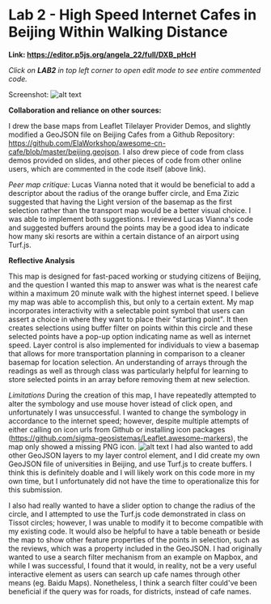 # Lab 2 - High Speed Internet Cafes in Beijing Within Walking Distance 


<strong>Link: https://editor.p5js.org/angela_22/full/DXB_pHcH </strong>

<i>Click on <strong>LAB2</strong> in top left corner to open edit mode to see entire commented code.</i>

Screenshot:
![alt text](https://github.com/UBC-GEOB472-Spring2020/al-1222_Lab2/blob/master/Lab2Screenshot.PNG "Logo Title Text 1")

<strong>Collaboration and reliance on other sources: </strong>

I drew the base maps from Leaflet Tilelayer Provider Demos, and slightly modified a GeoJSON file on Beijing Cafes from a Github Repository: https://github.com/ElaWorkshop/awesome-cn-cafe/blob/master/beijing.geojson. I also drew piece of code from class demos provided on slides, and other pieces of code from other online users, which are commented in the code itself (above link). 

<i>Peer map critique:</i> Lucas Vianna noted that it would be beneficial to add a descriptor about the radius of the orange buffer circle, and Ema Zizic suggested that having the Light version of the basemap as the first selection rather than the transport map would be a better visual choice. I was able to implement both suggestions. I reviewed Lucas Vianna's code and suggested buffers around the points may be a good idea to indicate how many ski resorts are within a certain distance of an airport using Turf.js. 

<strong>Reflective Analysis</strong>

This map is designed for fast-paced working or studying citizens of Beijing, and the question I wanted this map to answer was what is the nearest cafe within a maximum 20 minute walk with the highest internet speed. I believe my map was able to accomplish this, but only to a certain extent. My map incorporates interactivity with a selectable point symbol that users can assert a choice in where they want to place their "starting point". It then creates selections using buffer filter on points within this circle and these selected points have a pop-up option indicating name as well as internet speed. Layer control is also implemented for individuals to view a basemap that allows for more transportation planning in comparison to a cleaner basemap for location selection. An understanding of arrays through the readings as well as through class was particularly helpful for learning to store selected points in an array before removing them at new selection. 

<i>Limitations</i>
During the creation of this map, I have repeatedly attempted to alter the symbology and use mouse hover istead of click open, and unfortunately I was unsuccessful. I wanted to change the symbology in accordance to the internet speed; however, despite multiple attempts of either calling on icon urls from Github or installing icon packages (https://github.com/sigma-geosistemas/Leaflet.awesome-markers), the map only showed a missing PNG icon. 
![alt text](https://github.com/UBC-GEOB472-Spring2020/al-1222_Lab2/blob/master/Missingpngicon.PNG "Logo Title Text 1") I had also wanted to add other GeoJSON layers to my layer control element, and I did create my own GeoJSON file of universities in Beijing, and use Turf.js to create buffers. I think this is definitely doable and I will likely work on this code more in my own time, but I unfortunately did not have the time to operationalize this for this submission. 

I also had really wanted to have a slider option to change the radius of the circle, and I attempted to use the Turf.js code demonstrated in class on Tissot circles; however, I was unable to modify it to become compatible with my existing code. It would also be helpful to have a table beneath or beside the map to show other feature properties of the points in selection, such as the reviews, which was a property included in the GeoJSON. I had originally wanted to use a search filter mechanism from an example on Mapbox, and while I was successful, I found that it would, in reality, not be a very useful interactive element as users can search up cafe names through other means (eg. Baidu Maps). Nonetheless, I think a search filter could've been beneficial if the query was for roads, for districts, instead of cafe names. 
